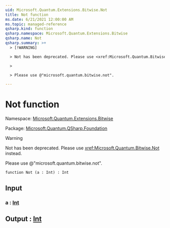 ```yaml
---
uid: Microsoft.Quantum.Extensions.Bitwise.Not
title: Not function
ms.date: 6/21/2021 12:00:00 AM
ms.topic: managed-reference
qsharp.kind: function
qsharp.namespace: Microsoft.Quantum.Extensions.Bitwise
qsharp.name: Not
qsharp.summary: >+
  > [!WARNING]

  > Not has been deprecated. Please use <xref:Microsoft.Quantum.Bitwise.Not> instead.

  >

  > Please use @"microsoft.quantum.bitwise.not".

---
```


# Not function

Namespace: [Microsoft.Quantum.Extensions.Bitwise](xref:Microsoft.Quantum.Extensions.Bitwise)

Package: [Microsoft.Quantum.QSharp.Foundation](https://nuget.org/packages/Microsoft.Quantum.QSharp.Foundation)


> [!WARNING]
> Not has been deprecated. Please use <xref:Microsoft.Quantum.Bitwise.Not> instead.
>
> Please use @"microsoft.quantum.bitwise.not".



```qsharp
function Not (a : Int) : Int
```


## Input

### a : [Int](xref:microsoft.quantum.qsharp.valueliterals#int-literals)





## Output : [Int](xref:microsoft.quantum.qsharp.valueliterals#int-literals)

